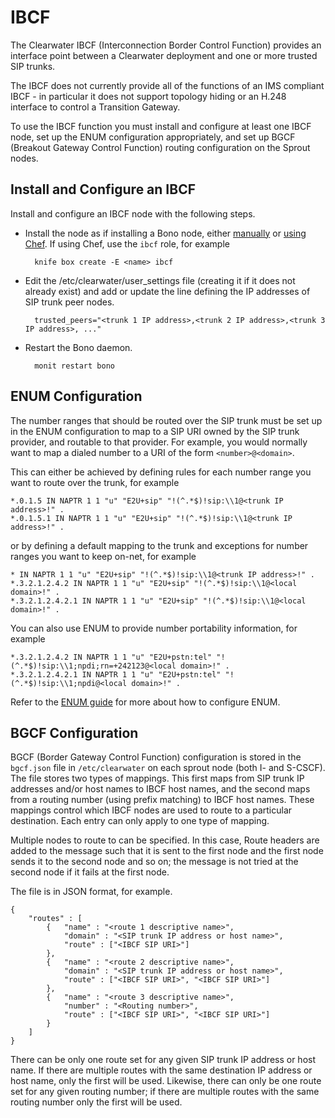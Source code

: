 # IBCF

The Clearwater IBCF (Interconnection Border Control Function) provides an interface point between a Clearwater deployment and one or more trusted SIP trunks.

The IBCF does not currently provide all of the functions of an IMS compliant IBCF - in particular it does not support topology hiding or an H.248 interface to control a Transition Gateway.

To use the IBCF function you must install and configure at least one IBCF node, set up the ENUM configuration appropriately, and set up BGCF (Breakout Gateway Control Function) routing configuration on the Sprout nodes.

## Install and Configure an IBCF

Install and configure an IBCF node with the following steps.

- Install the node as if installing a Bono node, either [manually](Manual_Install) or [using Chef](Automated_Install).  If using Chef, use the `ibcf` role, for example

        knife box create -E <name> ibcf

- Edit the /etc/clearwater/user_settings file (creating it if it does not already exist) and add or update the line defining the IP addresses of SIP trunk peer nodes.

        trusted_peers="<trunk 1 IP address>,<trunk 2 IP address>,<trunk 3 IP address>, ..."

- Restart the Bono daemon.

        monit restart bono

## ENUM Configuration

The number ranges that should be routed over the SIP trunk must be set up in the ENUM configuration to map to a SIP URI owned by the SIP trunk provider, and routable to that provider.  For example, you would normally want to map a dialed number to a URI of the form `<number>@<domain>`.

This can either be achieved by defining rules for each number range you want to route over the trunk, for example

    *.0.1.5 IN NAPTR 1 1 "u" "E2U+sip" "!(^.*$)!sip:\\1@<trunk IP address>!" .
    *.0.1.5.1 IN NAPTR 1 1 "u" "E2U+sip" "!(^.*$)!sip:\\1@<trunk IP address>!" .

or by defining a default mapping to the trunk and exceptions for number ranges you want to keep on-net, for example

    * IN NAPTR 1 1 "u" "E2U+sip" "!(^.*$)!sip:\\1@<trunk IP address>!" .
    *.3.2.1.2.4.2 IN NAPTR 1 1 "u" "E2U+sip" "!(^.*$)!sip:\\1@<local domain>!" .
    *.3.2.1.2.4.2.1 IN NAPTR 1 1 "u" "E2U+sip" "!(^.*$)!sip:\\1@<local domain>!" .

You can also use ENUM to provide number portability information, for example

    *.3.2.1.2.4.2 IN NAPTR 1 1 "u" "E2U+pstn:tel" "!(^.*$)!sip:\\1;npdi;rn=+242123@<local domain>!" .
    *.3.2.1.2.4.2.1 IN NAPTR 1 1 "u" "E2U+pstn:tel" "!(^.*$)!sip:\\1;npdi@<local domain>!" .

Refer to the [ENUM guide](ENUM) for more about how to configure ENUM.

## BGCF Configuration

BGCF (Border Gateway Control Function) configuration is stored in the `bgcf.json` file in `/etc/clearwater` on each sprout node (both I- and S-CSCF).  The file stores two types of mappings. This first maps from SIP trunk IP addresses and/or host names to IBCF host names, and the second maps from a routing number (using prefix matching) to IBCF host names. These mappings control which IBCF nodes are used to route to a particular destination. Each entry can only apply to one type of mapping. 

Multiple nodes to route to can be specified. In this case, Route headers are added to the message such that it is sent to the first node and the first node sends it to the second node and so on; the message is not tried at the second node if it fails at the first node.

The file is in JSON format, for example.

    {
        "routes" : [
            {   "name" : "<route 1 descriptive name>",
                "domain" : "<SIP trunk IP address or host name>",
                "route" : ["<IBCF SIP URI>"]
            },
            {   "name" : "<route 2 descriptive name>",
                "domain" : "<SIP trunk IP address or host name>",
                "route" : ["<IBCF SIP URI>", "<IBCF SIP URI>"]
            },
            {   "name" : "<route 3 descriptive name>",
                "number" : "<Routing number>",
                "route" : ["<IBCF SIP URI>", "<IBCF SIP URI>"]
            }
        ]
    }

There can be only one route set for any given SIP trunk IP address or host name.  If there are multiple routes with the same destination IP address or host name, only the first will be used. Likewise, there can only be one route set for any given routing number; if there are multiple routes with the same routing number only the first will be used. 
